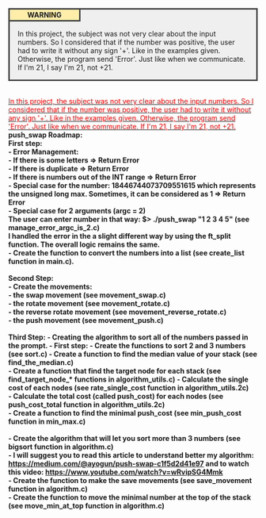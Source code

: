 <style>
.warning {
  background-color: #EFEFEF;
  border: 3px solid #444;
  padding: 1rem;
  margin: 2rem 0;
}

.warning::before {
  content: "WARNING";
  background: #FFEEAA;
  width: 7.5rem;
  border-right: 3px solid #444;
  border-bottom: 3px solid #444;
  display: block;
  text-align: center;
  position: relative;
  left: -1rem;
  top: -1rem;
  padding: 2px 10px;
  font-weight: bold;
}
</style>

<div class="warning">
In this project, the subject was not very clear about the input numbers. So I considered that if the number was positive, the user had to write it without any sign '+'. Like in the examples given. Otherwise, the program send 'Error'. Just like when we communicate. If I'm 21, I say I'm 21, not +21.</div>


<u><font color=red>In this project, the subject was not very clear about the input numbers. So I considered that if the number was positive, the user had to write it without any sign '+'. Like in the examples given. Otherwise, the program send 'Error'. Just like when we communicate. If I'm 21, I say I'm 21, not +21.</u></font><br>
<b>push_swap Roadmap:<br>
First step:<br>
    - Error Management:<br>
        - If there is some letters => Return Error<br>
        - If there is duplicate => Return Error<br>
        - If there is numbers out of the INT range => Return Error<br>
        - Special case for the number: 18446744073709551615 which represents the unsigned long max. Sometimes, it can be considered as 1 => Return Error<br>
        - Special case for 2 arguments (argc = 2)<br>
            The user can enter number in that way: $> ./push_swap "1 2 3 4 5" (see manage_error_argc_is_2.c)<br>
            I handled the error in the a slight different way by using the ft_split function. The overall logic remains the same.<br>
    - Create the function to convert the numbers into a list (see create_list function in main.c).<br><br>
Second Step:<br>
    - Create the movements:<br>
        - the swap movement (see movement_swap.c)<br>
        - the rotate movement (see movement_rotate.c)<br>
        - the reverse rotate movement (see movement_reverse_rotate.c)<br>
        - the push movement (see movement_push.c)<br><br>
Third Step:
    - Creating the algorithm to sort all of the numbers passed in the prompt.
        - First step:
            - Create the functions to sort 2 and 3 numbers (see sort.c)
            - Create a function to find the median value of your stack (see find_the_median.c)<br>
            - Create a function that find the target node for each stack (see find_target_node_* functions in algorithm_utils.c)
            - Calculate the single cost of each nodes (see rate_single_cost function in algorithm_utils.2c)<br>
            - Calculate the total cost (called push_cost) for each nodes (see push_cost_total function in algorithm_utils.2c)<br>
            - Create a function to find the minimal push_cost (see min_push_cost function in min_max.c)<br><br>
            - Create the algorithm that will let you sort more than 3 numbers (see bigsort function in algorithm.c)<br>
                - I will suggest you to read this article to understand better my algorithm: https://medium.com/@ayogun/push-swap-c1f5d2d41e97 and to watch this video: https://www.youtube.com/watch?v=wRvipSG4Mmk<br>
                - Create the function to make the save movements (see save_movement function in algorithm.c)<br>
                - Create the function to move the minimal number at the top of the stack (see move_min_at_top function in algorithm.c)<br>
<br>

